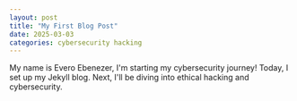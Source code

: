 ```yaml
---
layout: post
title: "My First Blog Post"
date: 2025-03-03
categories: cybersecurity hacking
---
```

My name is Evero Ebenezer, I'm starting my cybersecurity journey! Today, I set up my Jekyll blog. Next, I'll be diving into ethical hacking and cybersecurity.
